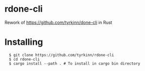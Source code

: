 # rdone-cli 

Rework of https://github.com/tyrkinn/done-cli in Rust

# Installing

```shell
  $ git clone https://github.com/tyrkinn/rdone-cli
  $ cd rdone-cli
  $ cargo install --path . # To install in cargo bin directory
```
